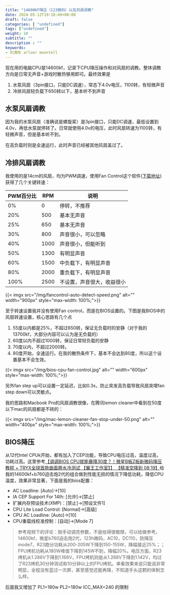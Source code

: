 ```yaml
---
title: "14600KF降压（123微码）以及风扇调教"
date: 2024-05-12T19:18:49+08:00
draft: false
categories: [ "undefined"]
tags: ["undefined"]
weight: 10
subtitle: ""
description : ""
keywords:
- 刘港欢 arloor moontell
---
```


现在用的电脑CPU是14600kf，记录下CPU降压操作和对风扇的调教。整体调教方向是日常无声音+游戏时散热够用即可。最终效果是

1. 水泵风扇（3pin接口，只能DC调速），常态下4.0v电压，1100转，有轻微声音
2. 冷排风扇轻负载下650转以下，基本听不到声音 
<!--more-->

## 水泵风扇调教

因为我的水泵风扇（准确说是螺旋桨）是3pin接口，只能DC调速，最低设置到4.0v，再低水泵就停转了。日常就使用4.0v的电压，此时风扇转速为1100转，有轻微声音，但是基本听不到。

在高负载时则是全速运行，此时声音已经被其他风扇盖过了。

## 冷排风扇调教

我使用的是14cm的风扇，均为PWM调速，使用Fan Control这个软件([下载地址](https://getfancontrol.com/))获得了几个关键转速：

| PWM百分比 | RPM | 说明 |
| --- | --- | --- |
| 0% | 0 | 停转，不推荐 |
| 20% | 500 | 基本无声音 |
| 25% | 650 | 基本无声音 |
| 30% | 800 | 声音很小，可以忽略 |
| 40% | 1000 | 声音很小，但能听到 |
| 50% | 1300 | 有明显声音 |
| 60% | 1500 | 中负载下，有明显声音 |
| 80% | 2000 | 重负载下，有明显声音 |
| 100% | 2500 | 不设置，声音很大，收益很小 |

{{< imgx src="/img/fancontrol-auto-detect-speed.png" alt="" width="900px" style="max-width: 100%;">}}

至于转速设置我并没有使用Fan control，而是在BIOS设置的。下图是我BIOS中的风扇转速设置，核心思路有几个点

1. 55度以内都是25%，不超过650转，保证无负载时的安静（对于我的13700kf，大部分内容可以认为是无负载的）
2. 60度以内不超过1000转，保证日常轻负载的安静
3. 70度以内，不超过2000转。
3. 80度开始，全速运行。在我的散热条件下，基本不会达到80度，所以这个设置基本不会生效。

{{< imgx src="/img/bios-cpu-fan-control.jpg" alt="" width="600px" style="max-width: 100%;">}}

另外fan step up可以设置一定延迟，比如0.3s，防止突发高负载导致风扇突增fan step down可以灵敏点。

我的思路和Macbook Pro的风扇调教很像，在腾讯lemon cleaner中看到在50度以下mac的风扇都是不转的：

{{< imgx src="/img/mac-lemon-cleaner-fan-stop-under-50.png" alt="" width="400px" style="max-width: 100%;">}}

## BIOS降压

从12代Intel CPUk开始，都有加入了CEP功能，导致CPU电压过高，温度过高，功耗过高。这里参考[【调调BIOS CPU就能暴降30度？！微星B板Z板新微码降压教程 + TRYX全球首款曲面屏水冷测试 【翼王工作室】】 【精准空降到 08:19】](https://www.bilibili.com/video/BV1sZ421Y7H1/?share_source=copy_web&vd_source=38a28c20d917b5ddaf8230ed27e499ff&t=499)给我的14600kf+b760迫击炮2代的组合做到性能无损的情况下降低功耗，降低CPU温度，效果非常显著，下面是我的bios配置：


- AC Loadline: [Auto]->[10]
- IA CEP Support For 14th: [允许]->[禁止]
- 扩展内存预设技术(XMP)：[禁止]->[预设文件1]
- CPU Lite Load Control: [Normal]->[高级]
- CPU AC Loadline: [Auto]->[10]
- CPU重载线校准控制：[自动]->[Mode 7]

> 参考视频下的评论：刚手动调完参数，不是给得很极限，可以给做参考。14600kf，微星b760迫击炮2代，123h微码，AC10，DC110，防降压mode7，R23跑分功耗从200-205W下降到150-155W，降幅接近25%；；FPU烤机功耗从180W峰值下降到145W不到，降幅20%。电压方面，R23烤机从1.286V下降到1.166V，FPU烤机则是从1.268V下降到1.142V，均过了R23烤机30分钟测试和10分钟以上的FPU烤机。单看效果来说只能说非常明显，全程没有蓝过一次屏，甚至感觉还能再降，不知道手头这颗的体制怎么样。

后面我又增加了 PL1=180w PL2=180w ICC_MAX=240 的限制
